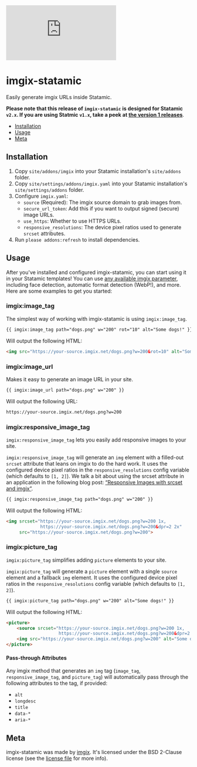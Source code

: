 ![imgix logo](https://assets.imgix.net/imgix-logo-web-2014.pdf?page=2&fm=png&w=200&h=200)

# imgix-statamic

Easily generate imgix URLs inside Statamic.

**Please note that this release of `imgix-statamic` is designed for Statamic `v2.x`. If you are using Statmic `v1.x`, take a peek at [the version 1 releases](https://github.com/imgix/imgix-statamic/releases)**.

* [Installation](#installation)
* [Usage](#usage)
* [Meta](#meta)

<a name="installation"></a>
## Installation

1. Copy `site/addons/imgix` into your Statamic installation's `site/addons` folder.
2. Copy `site/settings/addons/imgix.yaml` into your Statamic installation's `site/settings/addons` folder.
3. Configure `imgix.yaml`:
    * `source` (Required): The imgix source domain to grab images from.
    * `secure_url_token`: Add this if you want to output signed (secure) image URLs.
    * `use_https`: Whether to use HTTPS URLs.
    * `responsive_resolutions`: The device pixel ratios used to generate `srcset` attributes.
4. Run `please addons:refresh` to install dependencies.


<a name="usage"></a>
## Usage

After you've installed and configured imgix-statamic, you can start using it in your Statamic templates! You can use [any available imgix parameter](https://www.imgix.com/docs/reference), including face detection, automatic format detection (WebP!), and more. Here are some examples to get you started:

### imgix:image_tag

The simplest way of working with imgix-statamic is using `imgix:image_tag`.

``` html
{{ imgix:image_tag path="dogs.png" w="200" rot="10" alt="Some dogs!" }}
```

Will output the following HTML:

``` html
<img src="https://your-source.imgix.net/dogs.png?w=200&rot=10" alt="Some dogs!">
```


### imgix:image_url

Makes it easy to generate an image URL in your site.

``` html
{{ imgix:image_url path="dogs.png" w="200" }}
```

Will output the following URL:

``` html
https://your-source.imgix.net/dogs.png?w=200
```


### imgix:responsive_image_tag

`imgix:responsive_image_tag` lets you easily add responsive images to your site.

`imgix:responsive_image_tag` will generate an `img` element with a filled-out `srcset` attribute that leans on imgix to do the hard work. It uses the configured device pixel ratios in the `responsive_resolutions` config variable (which defaults to `[1, 2]`). We talk a bit about using the srcset attribute in an application in the following blog post: [“Responsive Images with srcset and imgix”](http://blog.imgix.com/post/127012184664/responsive-images-with-srcset-imgix).

``` html
{{ imgix:responsive_image_tag path="dogs.png" w="200" }}
```

Will output the following HTML:

``` html
<img srcset="https://your-source.imgix.net/dogs.png?w=200 1x,
             https://your-source.imgix.net/dogs.png?w=200&dpr=2 2x"
     src="https://your-source.imgix.net/dogs.png?w=200">
```


### imgix:picture_tag

`imgix:picture_tag` simplifies adding `picture` elements to your site.

`imgix:picture_tag` will generate a `picture` element with a single `source` element and a fallback `img` element. It uses the configured device pixel ratios in the `responsive_resolutions` config variable (which defaults to `[1, 2]`).

``` html
{{ imgix:picture_tag path="dogs.png" w="200" alt="Some dogs!" }}
```

Will output the following HTML:

``` html
<picture>
    <source srcset="https://your-source.imgix.net/dogs.png?w=200 1x,
                    https://your-source.imgix.net/dogs.png?w=200&dpr=2 2x">
    <img src="https://your-source.imgix.net/dogs.png?w=200" alt="Some dogs!">
</picture>
```


#### Pass-through Attributes

Any imgix method that generates an `img` tag (`image_tag`, `responsive_image_tag`, and `picture_tag`) will automatically pass through the following attributes to the tag, if provided:

* `alt`
* `longdesc`
* `title`
* `data-*`
* `aria-*`


<a name="meta"></a>
## Meta

imgix-statamic was made by [imgix](http://imgix.com). It's licensed under the BSD 2-Clause license (see the [license file](https://github.com/imgix/imgix-statamic/blob/master/license.md) for more info).
